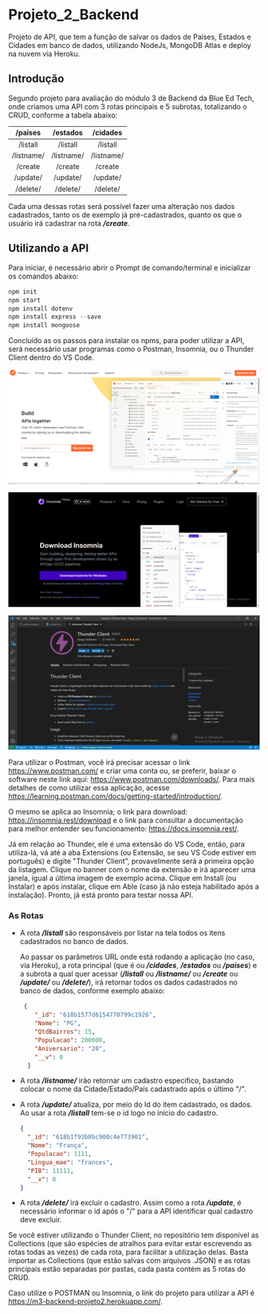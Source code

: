 # Projeto_2_Backend
Projeto de API, que tem a função de salvar os dados de Países, Estados e Cidades em banco de dados, utilizando NodeJs, MongoDB Atlas e deploy na nuvem via Heroku.

## Introdução

Segundo projeto para avaliação do módulo 3 de Backend da Blue Ed Tech, onde criamos uma API com 3 rotas principais e 5 subrotas, totalizando o CRUD, conforme a tabela abaixo:

|  /países   |  /estados  |  /cidades  |
| :--------: | :--------: | :--------: |
|  /listall  |  /listall  |  /listall  |
| /listname/ | /listname/ | /listname/ |
|  /create   |  /create   |  /create   |
|  /update/  |  /update/  |  /update/  |
|  /delete/  |  /delete/  |  /delete/  |

Cada uma dessas rotas será possível fazer uma alteração nos dados cadastrados, tanto os de exemplo já pré-cadastrados, quanto os que o usuário irá cadastrar na rota ***/create***.

## Utilizando a API

Para iniciar, é necessário abrir o Prompt de comando/terminal e inicializar os comandos abaixo:

```javascript
npm init
npm start
npm install dotenv
npm install express --save
npm install mongoose
```



Concluído as os passos para instalar os npms, para poder utilizar a API, será necessário usar programas como o Postman, Insomnia, ou o Thunder Client dentro do VS Code.

![imagem-postman](./img/postman.png "Tela inicial do Postman")

![tela-insomnia](./img/insomnia.png "Tela inicial do Insomnia")

![thunder](./img/thunderclient.png "Tela inicial da extensão Thunder Client")

Para utilizar o Postman, você irá precisar acessar o link https://www.postman.com/ e criar uma conta ou, se preferir, baixar o software neste link aqui: https://www.postman.com/downloads/. Para mais detalhes de como utilizar essa aplicação, acesse https://learning.postman.com/docs/getting-started/introduction/.

O mesmo se aplica ao Insomnia; o link para download: https://insomnia.rest/download e o link para consultar a documentação para melhor entender seu funcionamento: https://docs.insomnia.rest/.

Já em relação ao Thunder, ele é uma extensão do VS Code, então, para utiliza-lá, vá até a aba Extensions (ou Extensão, se seu VS Code estiver em português) e digite "Thunder Client", provavelmente será a primeira opção da listagem. Clique no banner com o nome da extensão e irá aparecer uma janela, igual a última imagem de exemplo acima. Clique em Install (ou Instalar) e após instalar, clique em Able (caso já não esteja habilitado após a instalação). Pronto, já está pronto para testar nossa API.

### As Rotas

- A rota ***/listall***  são responsáveis por listar na tela todos os itens cadastrados no banco de dados.

  Ao passar os parâmetros URL onde está rodando a aplicação (no caso, via Heroku), a rota principal (que é ou ***/cidades***, ***/estados*** ou ***/paises***) e a subrota a qual quer acessar (***/listall*** ou ***/listname/*** ou ***/create*** ou ***/update/*** ou ***/delete/***), irá retornar todos os dados cadastrados no banco de dados, conforme exemplo abaixo:

  ```json
   {
      "_id": "618b1577d6154770799c1926",
      "Nome": "PG",
      "QtdBairros": 15,
      "Populacao": 200000,
      "Aniversario": "20",
      "__v": 0
    }
  ```

  

- A rota ***/listname/*** irão retornar um cadastro especifico, bastando colocar o nome da Cidade/Estado/País cadastrado após o último "/".

  

- A rota ***/update/*** atualiza, por meio do Id do item cadastrado, os dados. Ao usar a rota ***/listall*** tem-se o id logo no início do cadastro.

  ```json
  {
    "_id": "618b1f93b8bc900c4e773901",
    "Nome": "França",
    "Populacao": 1111,
    "Lingua_mae": "frances",
    "PIB": 11111,
    "__v": 0
  }
  ```

  

- A rota ***/delete/*** irá excluir o cadastro. Assim como a rota ***/update***, é necessário informar o id após o "/" para a API identificar qual cadastro deve excluir.

Se você estiver utilizando o Thunder Client, no repositório tem disponível as Collections (que são espécies de atralhos para evitar estar escrevendo as rotas todas as vezes) de cada rota, para facilitar a utilização delas. Basta importar as Collections (que estão salvas com arquivos .JSON) e as rotas principais estão separadas por pastas, cada pasta contém as 5 rotas do CRUD.

Caso utilize o POSTMAN ou Insomnia, o link do projeto para utilizar a API é https://m3-backend-projeto2.herokuapp.com/.

